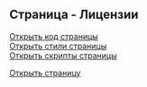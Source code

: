 ## Страница - Лицензии

[Открыть код страницы](./Licenses.html) <br />
[Открыть стили страницы](./Licenses.css) <br />
[Открыть скрипты страницы](./Licenses.js) <br />

[Открыть страницу](http://127.0.0.1:8000/pages/licenses/Licenses.html)
